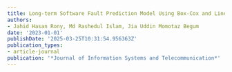 ```yaml
---
title: Long-term Software Fault Prediction Model Using Box-Cox and Linear Regression
authors:
- Jahid Hasan Rony, Md Rashedul Islam, Jia Uddin Momotaz Begum
date: '2023-01-01'
publishDate: '2025-03-25T10:31:54.956363Z'
publication_types:
- article-journal
publication: '*Journal of Information Systems and Telecommunication*'
---
```

